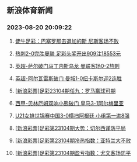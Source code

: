 ## 新浪体育新闻 
### 2023-08-20 20:09:22

1. [佬牛足彩：巴塞罗那击退加的斯 尼斯客场不败](https://sports.sina.com.cn/l/2023-08-20/doc-imzhuwzm7303059.shtml)

2. [热刺2-0完胜曼联 足彩头奖开出909注18553元](https://sports.sina.com.cn/l/2023-08-20/doc-imzhuwzh0044447.shtml)

3. [英超-萨尔破门马丁内斯乌龙 曼联客场0-2热刺](https://sports.sina.com.cn/g/pl/2023-08-20/doc-imzhuwzp4074456.shtml)

4. [英超-阿尔瓦雷斯破门 曼城1-0纽卡斯尔迎2连胜](https://sports.sina.com.cn/g/pl/2023-08-20/doc-imzhuwzh0045353.shtml)

5. [[新浪彩票]足彩23104期任九：罗马赢球可期](https://sports.sina.com.cn/l/2023-08-20/doc-imzhuwzp4075117.shtml)

6. [西甲-贝林厄姆双响小熊破门 皇马3-1阿尔梅里亚](https://sports.sina.com.cn/g/laliga/2023-08-20/doc-imzhuwzp4077035.shtml)

7. [U21女排世锦赛中国3-0横扫阿根廷 小组第一进8强](https://sports.sina.com.cn/others/volleyball/2023-08-20/doc-imzhuwzh0043896.shtml)

8. [[新浪彩票]足彩第23104期大势：切尔西谨防平局](https://sports.sina.com.cn/l/2023-08-20/doc-imzhuwzi5367503.shtml)

9. [[新浪彩票]足彩第23104期冷热指数：亚特兰大不败](https://sports.sina.com.cn/l/2023-08-20/doc-imzhuwzm7298505.shtml)

10. [[新浪彩票]足彩第23104期盈亏指数：尤文客场防平](https://sports.sina.com.cn/l/2023-08-20/doc-imzhuwzp4075461.shtml)

